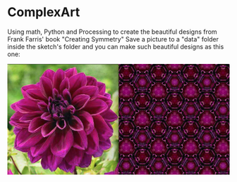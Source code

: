# ComplexArt
Using math, Python and Processing to create the beautiful designs from Frank Farris' book "Creating Symmetry"
Save a picture to a "data" folder inside the sketch's folder and you can make such beautiful designs as this one:

<img src="dahliacomplex.png">
